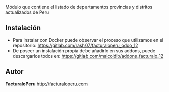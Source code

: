 Módulo que contiene el listado de departamentos provincias y distritos actualizados de Peru


Instalación
-----------

* Para instalar con Docker puede observar el proceso que utilizamos en el repositorio: https://gitlab.com/rash07/facturaloperu_odoo_12
* De poseer un instalación propia debe añadirlo en sus addons, puede descargarlos todos en: https://gitlab.com/maicoldlb/addons_facturalo_12

Autor
-----

**FacturaloPeru** http://facturaloperu.com
